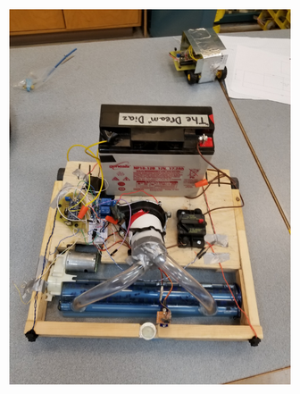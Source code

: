 ## [![Image](https://github.com/NickL9/RoombaBot/blob/master/20180618_150728.jpg)](https://sites.google.com/view/nlevinski/projects)
